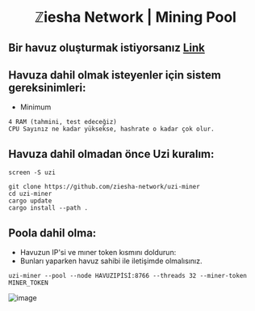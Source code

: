 <h1 align="center"> ℤiesha Network | Mining Pool </h1>

## Bir havuz oluşturmak istiyorsanız [Link](https://github.com/ziesha-network/uzi-pool)

## Havuza dahil olmak isteyenler için sistem gereksinimleri:

* Minimum
```
4 RAM (tahmini, test edeceğiz)
CPU Sayınız ne kadar yüksekse, hashrate o kadar çok olur.
```

## Havuza dahil olmadan önce Uzi kuralım:
```
screen -S uzi
```
```
git clone https://github.com/ziesha-network/uzi-miner
cd uzi-miner
cargo update
cargo install --path .
```

## Poola dahil olma:

* Havuzun IP'si ve mıner token kısmını doldurun:
* Bunları yaparken havuz sahibi ile iletişimde olmalısınız.

```
uzi-miner --pool --node HAVUZIPİSİ:8766 --threads 32 --miner-token MINER_TOKEN
```

![image](https://user-images.githubusercontent.com/101149671/203015859-ee201937-82a4-40cb-a59e-a408a64acc96.png)




